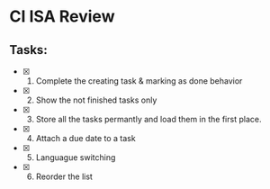 # CI ISA Review

## Tasks:

-   [x] 1. Complete the creating task & marking as done behavior

-   [x] 2. Show the not finished tasks only

-   [x] 3. Store all the tasks permantly and load them in the first place.

-   [x] 4. Attach a due date to a task

-   [x] 5. Languague switching

-   [x] 6. Reorder the list
